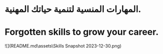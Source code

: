 # المهارات المنسية لتنمية حياتك المهنية.


# Forgotten skills to grow your career.


![](README.md\assets\Skills Snapshot 2023-12-30.png)
